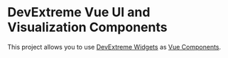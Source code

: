 # DevExtreme Vue UI and Visualization Components #

This project allows you to use [DevExtreme Widgets](http://js.devexpress.com/Demos/WidgetsGallery/) as [Vue Components](https://vuejs.org).